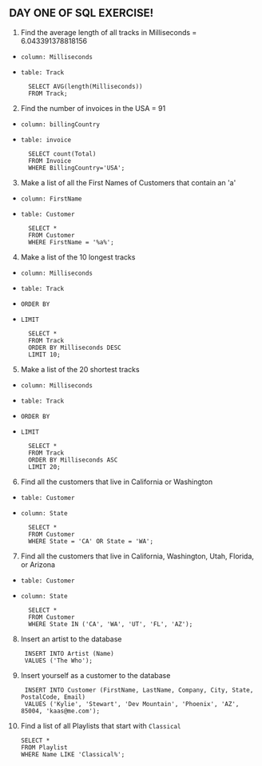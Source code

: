 ## DAY ONE OF SQL EXERCISE! 

1. Find the average length of all tracks in Milliseconds = 6.043391378818156
- `column: Milliseconds` 
- `table: Track`

        SELECT AVG(length(Milliseconds)) 
        FROM Track;

2. Find the number of invoices in the USA = 91
- `column: billingCountry` 
- `table: invoice`

        SELECT count(Total) 
        FROM Invoice 
        WHERE BillingCountry='USA';

3. Make a list of all the First Names of Customers that contain an 'a'
- `column: FirstName` 
- `table: Customer`

        SELECT *
        FROM Customer
        WHERE FirstName = '%a%';

4. Make a list of the 10 longest tracks
- `column: Milliseconds` 
- `table: Track` 
- `ORDER BY` 
- `LIMIT`

        SELECT *
        FROM Track
        ORDER BY Milliseconds DESC
        LIMIT 10;

5. Make a list of the 20 shortest tracks
- `column: Milliseconds` 
- `table: Track` 
- `ORDER BY` 
- `LIMIT`

        SELECT *
        FROM Track
        ORDER BY Milliseconds ASC
        LIMIT 20;

6. Find all the customers that live in California or Washington
- `table: Customer` 
- `column: State`

        SELECT *
        FROM Customer
        WHERE State = 'CA' OR State = 'WA';

7. Find all the customers that live in California, Washington, Utah, Florida, or Arizona
- `table: Customer` 
- `column: State`

        SELECT *
        FROM Customer
        WHERE State IN ('CA', 'WA', 'UT', 'FL', 'AZ');

8. Insert an artist to the database

        INSERT INTO Artist (Name)
        VALUES ('The Who');

9. Insert yourself as a customer to the database

        INSERT INTO Customer (FirstName, LastName, Company, City, State, PostalCode, Email)
        VALUES ('Kylie', 'Stewart', 'Dev Mountain', 'Phoenix', 'AZ', 85004, 'kaas@me.com');

10. Find a list of all Playlists that start with `Classical` 

        SELECT * 
        FROM Playlist
        WHERE Name LIKE 'Classical%';